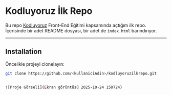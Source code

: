 # Kodluyoruz İlk Repo

Bu repo [Kodluyoruz](https://kodluyoruz.org) Front-End Eğitimi kapsamında açtığım ilk repo.  
İçerisinde bir adet README dosyası, bir adet de `index.html` barındırıyor.

---

## Installation

Öncelikle projeyi clonelayın:

```bash
git clone https://github.com/<kullaniciAdin>/kodluyoruzilkrepo.git


![Proje Görseli](Ekran görüntüsü 2025-10-24 150724)
